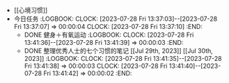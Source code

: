 - [[心境习惯]]
- 今日任务
  :LOGBOOK:
  CLOCK: [2023-07-28 Fri 13:37:03]--[2023-07-28 Fri 13:37:07] =>  00:00:04
  CLOCK: [2023-07-28 Fri 13:37:10]
  :END:
	- DONE 健身＋有氧运动
	  :LOGBOOK:
	  CLOCK: [2023-07-28 Fri 13:41:36]--[2023-07-28 Fri 13:41:39] =>  00:00:03
	  :END:
	- DONE 整理优秀人士的七个习惯的笔记 [[Jul 29th, 2023]] [[Jul 30th, 2023]]
	  :LOGBOOK:
	  CLOCK: [2023-07-28 Fri 13:41:35]--[2023-07-28 Fri 13:41:38] =>  00:00:03
	  CLOCK: [2023-07-28 Fri 13:41:40]--[2023-07-28 Fri 13:41:42] =>  00:00:02
	  :END: